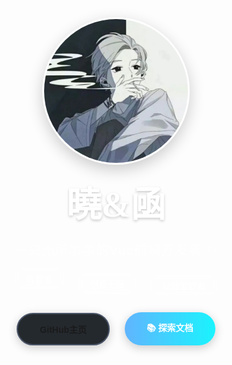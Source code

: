 <!-- _coverpage.md -->

<!-- 内容层 -->
<div style="position:relative;z-index:2;text-align:center;padding:8% 0;color:#fff;font-family:'Poppins', sans-serif;">
  <!-- 头像与标题 -->   
  <img src="media/avatar.jpg" style="width:230px;height:230px;border-radius:50%;border:3px solid rgba(255,255,255,0.3);box-shadow:0 8px 25px rgba(0,0,0,0.2);">
  <h1 style="font-family:'Pacifico', cursive;font-size:3.5rem;margin:15px 0;text-shadow:0 2px 4px rgba(0,0,0,0.2);">曉&凾
</h1>
  <p style="font-size:1.3rem;letter-spacing:1px;opacity:0.9;">一只无所事事的Vue前端开发者 ✨</p>
  
  <!-- 动态标签 -->
  <div class="tag-cloud" style="margin:25px auto;max-width:600px;">
    <span class="tag">有意思</span>
    <span class="tag">创意无限</span>
    <span class="tag">动效爱好者</span>
  </div>
  
  <!-- 按钮组（添加动效） -->
  <div class="btn-group">
    <a href="https://github.com/ksladnasx" target="_blank" class="btn-github">
      <i class="fab fa-github"></i> GitHub主页
    </a>
    <!-- 注意这里href的写法，由于项目路由是hash格式的，所以使用相对路由的时候必须带上#/ -->
    <a href="#/zh-cn/todolist建立" class="btn-docs">  
       📚 探索文档
    </a>
  </div>
  
  <!-- 动态箭头 -->
  <div class="scroll-hint">
    <i class="fas fa-chevron-down" ></i>
  </div>
</div>

<!-- 引入字体库 -->
<link href="https://fonts.googleapis.com/css2?family=Pacifico&family=Poppins:wght@300;500&display=swap" rel="stylesheet">
<link rel="stylesheet" href="https://cdnjs.cloudflare.com/ajax/libs/font-awesome/6.0.0/css/all.min.css">

<!-- 自定义动效CSS -->
<style scoped>
  /* 按钮基础样式 */
  .btn-github, .btn-docs {
    display: inline-block;
    padding: 14px 35px;
    border-radius: 50px;
    text-decoration: none;
    font-weight: 600;
    margin: 0 12px;
    transition: all 0.4s ease;
    box-shadow: 0 4px 15px rgba(0,0,0,0.2);
    transform: translateY(0);
  }
  
  /* GitHub按钮（深色霓虹效果） */
  .btn-github {
    background: #24292e;
    /* color: white; */
    border: 2px solid #4a5568;
  }
  .btn-github:hover {
    transform: translateY(-5px);
    box-shadow: 0 8px 20px rgba(36,41,46,0.4);
    background: linear-gradient(45deg, #4a4f58ff, #24292e);
  }
  
  /* 文档按钮（流光效果） */
  .btn-docs {
    background: linear-gradient(90deg, #4facfe 0%, #00f2fe 100%);
    color: white;
    /* position: relative; */
    overflow: hidden;
  }
  .btn-docs::before {
    content: "";
    position: absolute;
    top: -50%;
    left: -50%;
    width: 200%;
    height: 200%;
    background: rgba(255,255,255,0.1);
    transform: rotate(30deg);
    transition: all 0.8s;
  }
  .btn-docs:hover {
    transform: translateY(-5px) scale(1.05);
    box-shadow: 0 8px 25px rgba(0,242,254,0.4);
  }
  .btn-docs:hover::before {
    left: 120%;
  }
  .btn-group{
    display: flex;
      align-items: center;
      justify-content: center;
  }

  
  /* 标签浮动动画 */
  .tag {
    display: inline-block;
    background: rgba(255,255,255,0.15);
    backdrop-filter: blur(5px);
    padding: 8px 20px;
    border-radius: 30px;
    margin: 0 8px;
    animation: float 6s ease-in-out infinite;
    animation-delay: calc(var(--i) * 1s);
  }
  .tag:nth-child(1) { --i: 0; }
  .tag:nth-child(2) { --i: 1; }
  .tag:nth-child(3) { --i: 2; }
  
  @keyframes float {
    0%, 100% { transform: translateY(0); }
    50% { transform: translateY(-15px); }
  }
  
  /* 滚动提示动画 */
  .scroll-hint {
    margin-top: 50px;
    animation: bounce 2s ease infinite;
    opacity: 0.8;
  }
  @keyframes bounce {
    0%, 20%, 50%, 80%, 100% { transform: translateY(0); }
    40% { transform: translateY(-15px); }
    60% { transform: translateY(-7px); }
  }
</style>